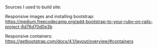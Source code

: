 Sources I used to build site:

Responsive images and installing bootstrap:
https://medium.freecodecamp.org/add-bootstrap-to-your-ruby-on-rails-project-8d76d70d0e3b

Responsive containers:
https://getbootstrap.com/docs/4.1/layout/overview/#containers